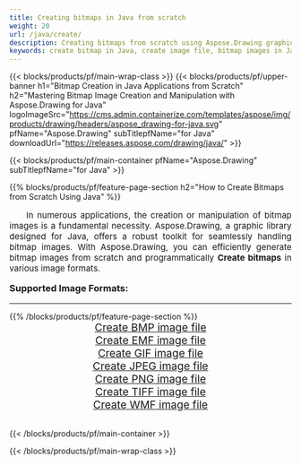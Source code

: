 ```yaml
---
title: Creating bitmaps in Java from scratch
weight: 20
url: /java/create/
description: Creating bitmaps from scratch using Aspose.Drawing graphic library for Java
keywords: create bitmap in Java, create image file, bitmap images in Java, bitmap from scratch, graphic library for Java, generate images in Java
---
```


{{< blocks/products/pf/main-wrap-class >}}
{{< blocks/products/pf/upper-banner h1="Bitmap Creation in Java Applications from Scratch" h2="Mastering Bitmap Image Creation and Manipulation with Aspose.Drawing for Java" logoImageSrc="https://cms.admin.containerize.com/templates/aspose/img/products/drawing/headers/aspose_drawing-for-java.svg" pfName="Aspose.Drawing" subTitlepfName="for Java" downloadUrl="https://releases.aspose.com/drawing/java/" >}}

{{< blocks/products/pf/main-container pfName="Aspose.Drawing" subTitlepfName="for Java" >}}

{{% blocks/products/pf/feature-page-section  h2="How to Create Bitmaps from Scratch Using Java" %}}
<p align="justify" style="text-indent:2em;font-size:15px;">
In numerous applications, the creation or manipulation of bitmap images is a fundamental necessity. Aspose.Drawing, a graphic library designed for Java, offers a robust toolkit for seamlessly handling bitmap images. With Aspose.Drawing, you can efficiently generate bitmap images from scratch and programmatically <b>Create bitmaps</b> in various image formats.
</p>

<h3 style="margin-top:16px;">
Supported Image Formats:
</h3>

<hr/>
{{% /blocks/products/pf/feature-page-section %}}
<div class="container-fluid productfamilypage bg-gray">
    <div class="convertypes bg-gray agp-content section">
        <div class="container">
		    <div class="row other-converters" style="gap: 10px;font-size: 19px;text-align:center;">
		        <div class='col-md-3 other-converter remove-lp remove-rp'><a href="bmp/" style="padding:15px;">Create BMP image file</a></div>
                <div class='col-md-3 other-converter remove-lp remove-rp'><a href="emf/" style="padding:15px;">Create EMF image file</a></div>
                <div class='col-md-3 other-converter remove-lp remove-rp'><a href="gif/" style="padding:15px;">Create GIF image file</a></div>
                <div class='col-md-3 other-converter remove-lp remove-rp'><a href="jpeg/" style="padding:15px;">Create JPEG image file</a></div>
                <div class='col-md-3 other-converter remove-lp remove-rp'><a href="png/" style="padding:15px;">Create PNG image file</a></div>
                <div class='col-md-3 other-converter remove-lp remove-rp'><a href="tiff/" style="padding:15px;">Create TIFF image file</a></div>
                <div class='col-md-3 other-converter remove-lp remove-rp'><a href="wmf/" style="padding:15px;">Create WMF image file</a></div>
            </div>
        </div>
    </div>
</div>
<br/>

{{< /blocks/products/pf/main-container >}}

{{< /blocks/products/pf/main-wrap-class >}}

